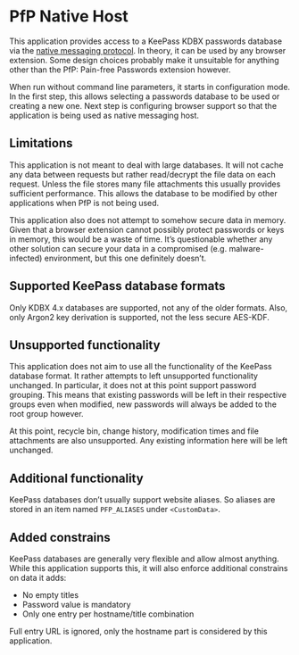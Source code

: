PfP Native Host
===============

This application provides access to a KeePass KDBX passwords database via the [native messaging protocol](https://developer.chrome.com/docs/apps/nativeMessaging/). In theory, it can be used by any browser extension. Some design choices probably make it unsuitable for anything other than the PfP: Pain-free Passwords extension however.

When run without command line parameters, it starts in configuration mode. In the first step, this allows selecting a passwords database to be used or creating a new one. Next step is configuring browser support so that the application is being used as native messaging host.

Limitations
-----------

This application is not meant to deal with large databases. It will not cache any data between requests but rather read/decrypt the file data on each request. Unless the file stores many file attachments this usually provides sufficient performance. This allows the database to be modified by other applications when PfP is not being used.

This application also does not attempt to somehow secure data in memory. Given that a browser extension cannot possibly protect passwords or keys in memory, this would be a waste of time. It’s questionable whether any other solution can secure your data in a compromised (e.g. malware-infected) environment, but this one definitely doesn’t.

Supported KeePass database formats
----------------------------------

Only KDBX 4.x databases are supported, not any of the older formats. Also, only Argon2 key derivation is supported, not the less secure AES-KDF.

Unsupported functionality
-------------------------

This application does not aim to use all the functionality of the KeePass database format. It rather attempts to left unsupported functionality unchanged. In particular, it does not at this point support password grouping. This means that existing passwords will be left in their respective groups even when modified, new passwords will always be added to the root group however.

At this point, recycle bin, change history, modification times and file attachments are also unsupported. Any existing information here will be left unchanged.

Additional functionality
------------------------

KeePass databases don’t usually support website aliases. So aliases are stored in an item named `PFP_ALIASES` under `<CustomData>`.

Added constrains
----------------

KeePass databases are generally very flexible and allow almost anything. While this application supports this, it will also enforce additional constrains on data it adds:

* No empty titles
* Password value is mandatory
* Only one entry per hostname/title combination

Full entry URL is ignored, only the hostname part is considered by this application.
